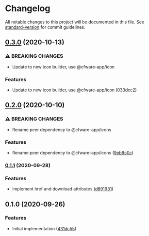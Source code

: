 # Changelog

All notable changes to this project will be documented in this file. See [standard-version](https://github.com/conventional-changelog/standard-version) for commit guidelines.

## [0.3.0](https://github.com/cfware/button/compare/v0.2.0...v0.3.0) (2020-10-13)


### ⚠ BREAKING CHANGES

* Update to new icon builder, use @cfware-app/icon

### Features

* Update to new icon builder, use @cfware-app/icon ([033dcc2](https://github.com/cfware/button/commit/033dcc279bc4bff5cdb8b37955740dd75ae5a7eb))

## [0.2.0](https://github.com/cfware/button/compare/v0.1.1...v0.2.0) (2020-10-10)


### ⚠ BREAKING CHANGES

* Rename peer dependency to @cfware-app/icons

### Features

* Rename peer dependency to @cfware-app/icons ([9eb8c0c](https://github.com/cfware/button/commit/9eb8c0c9834862abdc255359da0ffc5993f853ed))

### [0.1.1](https://github.com/cfware/button/compare/v0.1.0...v0.1.1) (2020-09-28)


### Features

* Implement href and download attributes ([d891931](https://github.com/cfware/button/commit/d891931b59f14a64bbe9fb4c9af5ed5076534bb2))

## 0.1.0 (2020-09-26)


### Features

* Initial implementation ([431dc55](https://github.com/cfware/button/commit/431dc552beca538e394ab83f250f199792c961bc))

